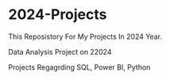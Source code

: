 # 2024-Projects
This Reposistory For My Projects In 2024 Year.

Data Analysis Project on 22024

Projects Regagrding SQL, Power BI, Python
